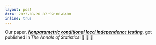```yaml
---
layout: post
date: 2023-10-28 07:59:00-0400
inline: true
---
```

Our paper, [__*Nonparametric conditional local independence testing*__](https://doi.org/10.1214/23-AOS2323), got published in *The Annals of Statistics*! :tada: :tada: :tada:
